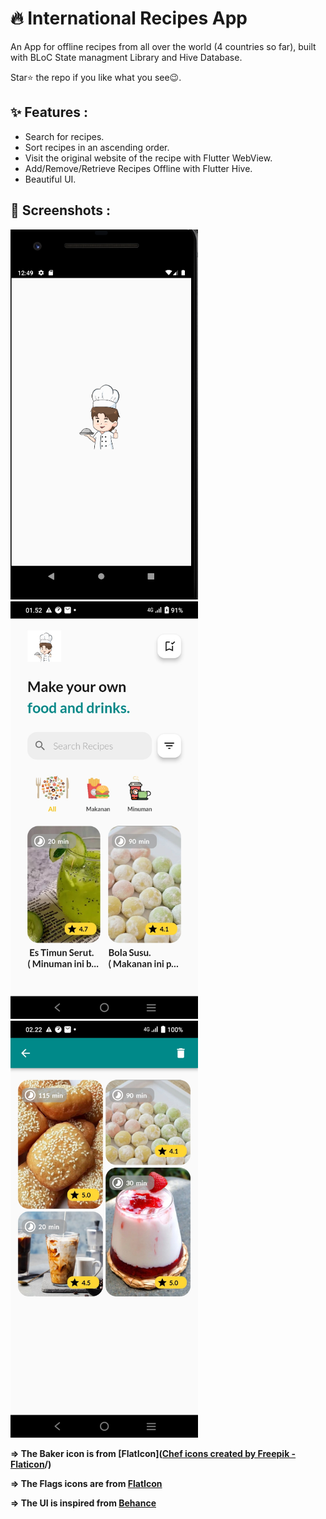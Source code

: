 # 🔥 International Recipes App

An App for offline recipes from all over the world (4 countries so far), built with BLoC State managment Library and Hive Database.

Star⭐ the repo if you like what you see😉.

## ✨ Features :
- Search for recipes.
- Sort recipes in an ascending order.
- Visit the original website of the recipe with Flutter WebView.
- Add/Remove/Retrieve Recipes Offline with Flutter Hive.
- Beautiful UI.

## 📸 Screenshots :

<img src="/splash apk.png" width="300"> <img src="/ss all resep.jpg" width="300"> <img src="/ss bookmark.jpg" width="300">




**=> The Baker icon is from [FlatIcon](<a href="https://www.flaticon.com/free-icons/chef" title="chef icons">Chef icons created by Freepik - Flaticon</a>/)**

**=> The Flags icons are from [FlatIcon](https://www.flaticon.com/packs/flags-collection)**

**=> The UI is inspired from [Behance](https://www.behance.net/gallery/96301779/Mobile-App-Food-Recipe-Application)**





